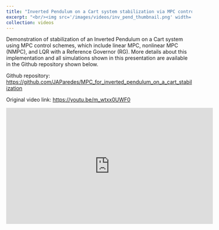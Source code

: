 ```yaml
---
title: "Inverted Pendulum on a Cart system stabilization via MPC control schemes"
excerpt: "<br/><img src='/images/videos/inv_pend_thumbnail.png' width='752' height='423'>"
collection: videos
---
```


Demonstration of stabilization of an Inverted Pendulum on a Cart system using MPC control schemes, which include linear MPC, nonlinear MPC (NMPC), and LQR with a Reference Governor (RG). More details about this implementation and all simulations shown in this presentation are available in the Github repository shown below. 

Github repository: <a href="https://github.com/JAParedes/MPC_for_inverted_pendulum_on_a_cart_stabilization"> https://github.com/JAParedes/MPC_for_inverted_pendulum_on_a_cart_stabilization </a>

Original video link: <a href = "https://youtu.be/m_wtxx0UWF0"> https://youtu.be/m_wtxx0UWF0 </a>

<iframe width="560" height="315" 
    src="https://www.youtube.com/embed/m_wtxx0UWF0?si=GHlDEnsrJ4rA-HHk" 
    title="YouTube video player" 
    frameborder="0" 
    allow="accelerometer; autoplay; clipboard-write; encrypted-media; gyroscope; picture-in-picture; web-share" 
    referrerpolicy="strict-origin-when-cross-origin" 
    allowfullscreen>
</iframe>